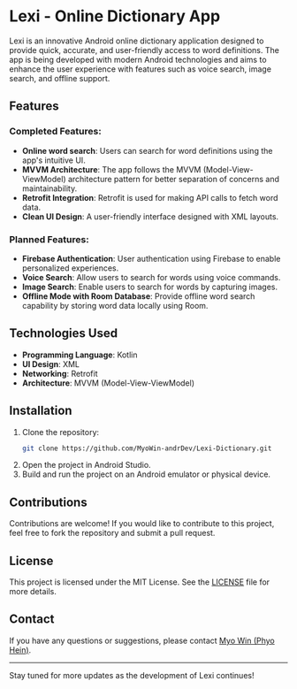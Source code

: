 # Lexi - Online Dictionary App

Lexi is an innovative Android online dictionary application designed to provide quick, accurate, and user-friendly access to word definitions. The app is being developed with modern Android technologies and aims to enhance the user experience with features such as voice search, image search, and offline support.

## Features
### Completed Features:
- **Online word search**: Users can search for word definitions using the app's intuitive UI.
- **MVVM Architecture**: The app follows the MVVM (Model-View-ViewModel) architecture pattern for better separation of concerns and maintainability.
- **Retrofit Integration**: Retrofit is used for making API calls to fetch word data.
- **Clean UI Design**: A user-friendly interface designed with XML layouts.

### Planned Features:
- **Firebase Authentication**: User authentication using Firebase to enable personalized experiences.
- **Voice Search**: Allow users to search for words using voice commands.
- **Image Search**: Enable users to search for words by capturing images.
- **Offline Mode with Room Database**: Provide offline word search capability by storing word data locally using Room.

## Technologies Used
- **Programming Language**: Kotlin
- **UI Design**: XML
- **Networking**: Retrofit
- **Architecture**: MVVM (Model-View-ViewModel)

## Installation
1. Clone the repository:
   ```bash
   git clone https://github.com/MyoWin-andrDev/Lexi-Dictionary.git
   ```
2. Open the project in Android Studio.
3. Build and run the project on an Android emulator or physical device.

## Contributions
Contributions are welcome! If you would like to contribute to this project, feel free to fork the repository and submit a pull request.

## License
This project is licensed under the MIT License. See the [LICENSE](LICENSE) file for more details.

## Contact
If you have any questions or suggestions, please contact [Myo Win (Phyo Hein)](https://github.com/MyoWin-andrDev).

---

Stay tuned for more updates as the development of Lexi continues!

